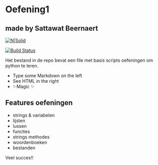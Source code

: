 # Oefening1
## made by Sattawat Beernaert

[![N|Solid](https://cldup.com/dTxpPi9lDf.thumb.png)](https://nodesource.com/products/nsolid)

[![Build Status](https://travis-ci.org/joemccann/dillinger.svg?branch=master)](https://travis-ci.org/joemccann/dillinger)

Het bestand in de repo bevat een file met basis scripts oefeningen om python te leren.

- Type some Markdown on the left
- See HTML in the right
- ✨Magic ✨

## Features oefeningen

- strings & variabelen
- lijsten
- lussen
- functies
- strings methodes
- woordenboeken
- bestanden

Veel succes!!

